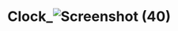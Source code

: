 # Clock_![Screenshot (40)](https://github.com/vidhiy/Clock_/assets/106620196/43415f5e-74d1-4fa4-9e5c-eb6b1651eac7)
